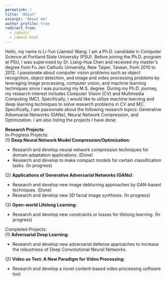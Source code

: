 ```yaml
---
permalink: /
title: "About"
excerpt: "About me"
author_profile: true
redirect_from: 
  - /about/
  - /about.html
---
```


Hello, my name is Li-Yun (James) Wang. I am a Ph.D. candidate in Computer Science at Portland State University (PSU). Before joining the Ph.D. program at PSU, I was supervised by Dr. Liang-Hua Chen and received my master's degree from Fu Jen Catholic University, New Taipei, Taiwan, from 2010 to 2012. I passionate about computer vision problems such as object recognition, object detection, and image and video processing problems by leveraging image processing, computer vision, and machine learning techniques since I was pursuing my M.S. degree. During my Ph.D. journey, my research interest includes Computer Vision (CV) and Multimedia Computing (MC). Specifically, I would like to utilize machine learning and deep learning techniques to solve research problems in CV and MC. Specifically, I am passionate about the following research topics: Generative Adversarial Networks (GANs), Neural Network Compression, and Optimization. I am also listing the projects I have done:  <br/>

**Research Projects**: <br/>
In-Progress Projects: <br/>
(1) **Deep Neural Network Model Compression/Optimization**:
- Research and develop neural network compression techniques for domain adaptation applications. (Done)
- Research and develop to make compact models for certain classification tasks. (In progress)

(2) **Applications of Generative Adversarial Networks (GANs)**:
- Research and develop new image deblurring approaches by GAN-based techniques. (Done)
- Research and develop new 3D facial image synthesis. (In progress)

(3) **Open-world Lifelong Learning**:
- Research and develop new constraints or losses for lifelong learning. (In progress)

Completed Projects: <br/>
(1) **Adversarial Deep Learning**:
- Research and develop new adversarial defense approaches to increase the robustness of Deep Convolutional Neural Networks.

(2) **Video as Text: A New Paradigm for Video Processing**:
- Research and develop a novel content-based video processing software tool.

